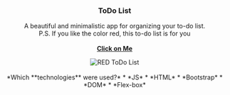 <h3 align="center">ToDo List</h3>

<p align="center">
  A beautiful and minimalistic app for organizing your to-do list.
  <br>
  P.S. If you like the color red, this to-do list is for you
  <br>
  <br>
  <a href="https://haniks.github.io/ToDo-List/"><strong>Click on Me</strong></a>
</p>
<p align="center">
  <img src="https://sun9-23.userapi.com/impg/jU7BRBErS1734zAOcpeotwSX04-J1MlCNHMkCw/MLQgyekmGkw.jpg?size=538x314&quality=96&sign=5f8db27f58f7ad9a15334d6f58983d80&type=album" alt="RED ToDo List"
</p>
  <br>
  <br>
*Which **technologies** were used?*
* *JS*
* *HTML*
* *Bootstrap*
* *DOM*
* *Flex-box*

